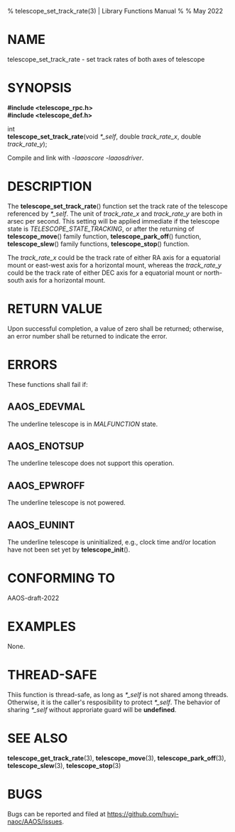 % telescope_set_track_rate(3) | Library Functions Manual
%
% May 2022

NAME
====

telescope_set_track_rate - set track rates of both axes of telescope

SYNOPSIS
========

**#include <telescope_rpc.h>**  
**#include <telescope_def.h>**

int  
**telescope_set_track_rate**(void *\*\_self*, double *track_rate_x*, double *track_rate_y*);

Compile and link with *-laaoscore* *-laaosdriver*.

DESCRIPTION
===========

The **telescope_set_track_rate**() function set the track rate of the telescope referenced by *\*\_self*. The unit of *track_rate_x* and *track_rate_y* are both in arsec per second. This setting will be applied immediate if the telescope state is *TELESCOPE_STATE_TRACKING*, or after the returning of **telescope_move**() family function, **telescope_park_off**() function, **telescope_slew**() family functions, **telescope_stop**() function.

The *track_rate_x* could be the track rate of either RA axis for a equatorial mount or east-west axis for a horizontal mount, whereas the *track_rate_y* could be the track rate of either DEC axis for a equatorial mount or north-south axis for a horizontal mount. 

RETURN VALUE
============

Upon successful completion, a value of zero shall be returned; otherwise, an error number shall be returned to indicate the error.

ERRORS
======

These functions shall fail if:

AAOS_EDEVMAL
------------

The underline telescope is in *MALFUNCTION* state.

AAOS_ENOTSUP
------------

The underline telescope does not support this operation.

AAOS_EPWROFF
------------

The underline telescope is not powered.

AAOS_EUNINT
-----------

The underline telescope is uninitialized, e.g., clock time and/or location have not been set yet by **telescope_init**().

CONFORMING TO
=============

AAOS-draft-2022

EXAMPLES
========

None.

THREAD-SAFE
===========

Thiis function is thread-safe, as long as *\*\_self* is not shared among threads. Otherwise, it is the caller's resposibility to protect *\*\_self*. The behavior of sharing *\*\_self* without approriate guard will be **undefined**.

SEE ALSO
========

**telescope_get_track_rate**(3), **telescope_move**(3), **telescope_park_off**(3), **telescope_slew**(3),  **telescope_stop**(3)

BUGS
====

Bugs can be reported and filed at https://github.com/huyi-naoc/AAOS/issues.

